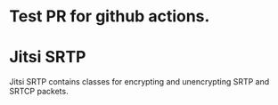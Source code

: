# Test PR for github actions.
# Jitsi SRTP
Jitsi SRTP contains classes for encrypting and unencrypting SRTP and SRTCP packets.
